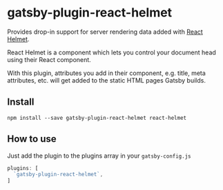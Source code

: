 # gatsby-plugin-react-helmet

Provides drop-in support for server rendering data added with [React
Helmet](https://github.com/nfl/react-helmet).

React Helmet is a component which lets you control your document head using their
React component.

With this plugin, attributes you add in their component, e.g. title, meta attributes, etc.
will get added to the static HTML pages Gatsby builds.

## Install

`npm install --save gatsby-plugin-react-helmet react-helmet`

## How to use

Just add the plugin to the plugins array in your `gatsby-config.js`

```javascript
plugins: [
  `gatsby-plugin-react-helmet`,
]
```
